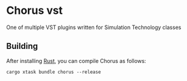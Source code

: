 # Chorus vst

One of multiple VST plugins written for Simulation Technology classes

## Building

After installing [Rust](https://rustup.rs/), you can compile Chorus as follows:

```shell
cargo xtask bundle chorus --release
```
